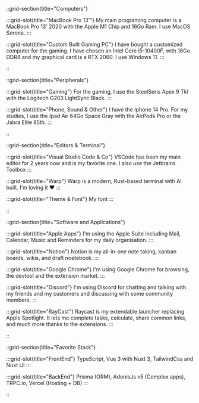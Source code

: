 ::grid-section{title="Computers"}

  :::grid-slot{title="MacBook Pro 13'"}
    My main programing computer is a MacBook Pro 13' 2020 with the Apple M1 Chip and 16Go Ram. I use MacOS Sorona.
  :::

  :::grid-slot{title="Custom Built Gaming PC"}
    I have bought a customized computer for the gaming. I have chosen an Intel Core i5-10400F, with 16Go DDR4 and my graphical card is a RTX 2060. I use Windows 11. 
  :::

::

::grid-section{title="Peripherals"}

  :::grid-slot{title="Gaming"}
    For the gaming, I use the SteelSeris Apex 9 Tkl with the Logitech G203 LightSync Black.
  :::

  :::grid-slot{title="Phone, Sound & Other"}
    I have the Iphone 14 Pro. For my studies, I use the Ipad Air 64Go Space Gray with the AirPods Pro or the Jabra Elite 85th.
  :::

::

::grid-section{title="Editors & Terminal"}

  :::grid-slot{title="Visual Studio Code & Co"}
    VSCode has been my main editor for 2 years now and is my favorite one. I also use the Jetbrains Toolbox 
  :::

  :::grid-slot{title="Warp"}
    Warp is a modern, Rust-based terminal with AI built. I'm loving it ❤️
  :::

  :::grid-slot{title="Theme & Font"}
    My font
  :::

::

::grid-section{title="Software and Applications"}

  :::grid-slot{title="Apple Apps"}
    I'm using the Apple Suite including Mail, Calendar, Music and Reminders for my daily organisation.
  :::

  :::grid-slot{title="Notion"}
    Notion is my all-in-one note taking, kanban boards, wikis, and draft noetebook.
  :::
  
  :::grid-slot{title="Google Chrome"}
    I'm using Google Chrome for browsing, the devtool and the extension market.
  :::

  :::grid-slot{title="Discord"}
    I'm using Discord for chatting and talking with my friends and my customers and discussing with some community members.
  :::

  :::grid-slot{title="RayCast"}
    Raycast is my extendable launcher replacing Apple Spotlight. It lets me complete tasks, calculate, share common links, and much more thanks to the extensions.
  :::

::

::grid-section{title="Favorite Stack"}

  :::grid-slot{title="FrontEnd"}
    TypeScript, Vue 3 with Nuxt 3, TailwindCss and Nuxt UI
  :::

  :::grid-slot{title="BackEnd"}
    Prisma (ORM), AdonisJs v5 (Complex apps), TRPC.io, Vercel (Hosting + DB)
  :::

::
